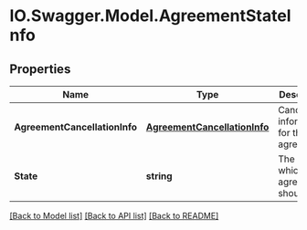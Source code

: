 # IO.Swagger.Model.AgreementStateInfo
## Properties

Name | Type | Description | Notes
------------ | ------------- | ------------- | -------------
**AgreementCancellationInfo** | [**AgreementCancellationInfo**](AgreementCancellationInfo.md) | Cancellation information for the agreement | [optional] 
**State** | **string** | The state in which the agreement should land | [optional] 

[[Back to Model list]](../README.md#documentation-for-models) [[Back to API list]](../README.md#documentation-for-api-endpoints) [[Back to README]](../README.md)

